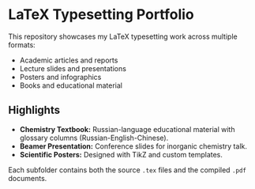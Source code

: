 # LaTeX Typesetting Portfolio

This repository showcases my LaTeX typesetting work across multiple formats:
- Academic articles and reports
- Lecture slides and presentations
- Posters and infographics
- Books and educational material

## Highlights

- **Chemistry Textbook:** Russian-language educational material with glossary columns (Russian-English-Chinese).
- **Beamer Presentation:** Conference slides for inorganic chemistry talk.
- **Scientific Posters:** Designed with TikZ and custom templates.

Each subfolder contains both the source `.tex` files and the compiled `.pdf` documents.